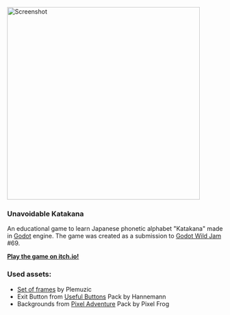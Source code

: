 <img src="https://img.itch.zone/aW1hZ2UvMjcxNDkxMC8xNjE5NTE4My5wbmc=/original/FYVkg4.png" alt="Screenshot" width="450"/>

### Unavoidable Katakana
An educational game to learn Japanese phonetic alphabet "Katakana" made in [Godot](https://github.com/godotengine/godot) engine.
The game was created as a submission to [Godot Wild Jam](https://godotwildjam.com/) #69.

**[Play the game on itch.io!](https://mrgolubeff.itch.io/unavoidable-katakana)**

### Used assets:
- [Set of frames](https://opengameart.org/content/set-of-frames) by Plemuzic
- Exit Button from [Useful Buttons](https://opengameart.org/content/useful-buttons-must-have-icons-pack) Pack by Hannemann
- Backgrounds from [Pixel Adventure](https://pixelfrog-assets.itch.io/pixel-adventure-1) Pack by Pixel Frog
